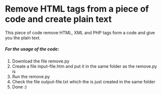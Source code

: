 # Remove HTML tags from a piece of code and create plain text
This piece of code remove HTML, XML and PHP tags form a code and give you the plain text.

<h5>For the usage of the code:</h5>

<ol>
  <li>Download the file remove.py</li>
  <li>Create a file input-file.htm and put it in the same folder as the remove.py is</li>
  <li>Run the remove.py</li>
  <li>Check the file output-file.txt which the is just created in the same folder</li>
  <li>Done :)</li>
</ul>
